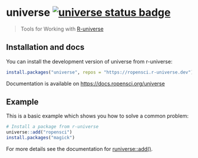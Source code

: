 # universe [![universe status badge](https://ropensci.r-universe.dev/badges/universe)](https://ropensci.r-universe.dev)


> Tools for Working with [R-universe](https://r-universe.dev)

## Installation and docs

You can install the development version of universe from r-universe:

``` r
install.packages("universe", repos = "https://ropensci.r-universe.dev")
```

Documentation is available on https://docs.ropensci.org/universe
 
## Example

This is a basic example which shows you how to solve a common problem:

``` r
# Install a package from r-universe
universe::add("ropensci")
install.packages("magick")
```

For more details see the documentation for [runiverse::add()](https://docs.ropensci.org/universe/reference/add.html).
